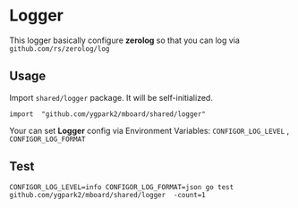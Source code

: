 # Logger

This logger basically configure **zerolog** so that you can log via `github.com/rs/zerolog/log`

## Usage

Import `shared/logger` package. It will be self-initialized. 

```golang
import  "github.com/ygpark2/mboard/shared/logger"
```

Your can set **Logger** config via Environment Variables: `CONFIGOR_LOG_LEVEL` , `CONFIGOR_LOG_FORMAT`

## Test
```
CONFIGOR_LOG_LEVEL=info CONFIGOR_LOG_FORMAT=json go test github.com/ygpark2/mboard/shared/logger  -count=1
```
